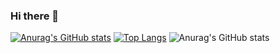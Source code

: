 ### Hi there 👋

<!--
**mvmendoncas/mvmendoncas** is a ✨ _special_ ✨ repository because its `README.md` (this file) appears on your GitHub profile.

Here are some ideas to get you started:

- 🔭 I’m currently working on ...
- 🌱 I’m currently learning ...
- 👯 I’m looking to collaborate on ...
- 🤔 I’m looking for help with ...
- 💬 Ask me about ...
- 📫 How to reach me: ...
- 😄 Pronouns: ...
- ⚡ Fun fact: ...
-->

[![Anurag's GitHub stats](https://github-readme-stats.vercel.app/apimvmendoncasanuraghazra)](https://github.com/anuraghazra/github-readme-stats)
[![Top Langs](https://github-readme-stats.vercel.app/api/top-langs/mvmendoncasanuraghazra)](https://github.com/anuraghazra/github-readme-stats)
![Anurag's GitHub stats](https://github-readme-stats.vercel.app/apimvmendoncasanuraghazra&show_icons=true&theme=radical)
